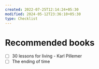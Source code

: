 ```yaml
---
created: 2022-07-25T12:14:24+05:30
modified: 2024-05-12T23:36:10+05:30
type: Checklist
---
```


# Recommended books

- [ ] 30 lessons for living - Karl Pillemer
- [ ] The ending of time
